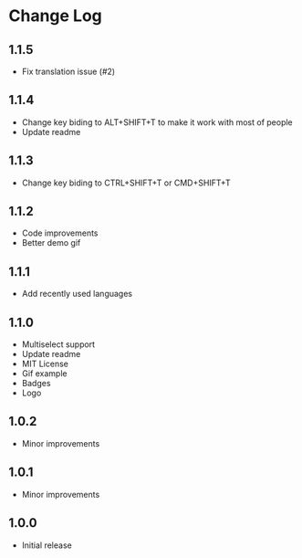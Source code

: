 # Change Log

## 1.1.5
- Fix translation issue (#2)

## 1.1.4
- Change key biding to ALT+SHIFT+T to make it work with most of people
- Update readme

## 1.1.3
- Change key biding to CTRL+SHIFT+T or CMD+SHIFT+T

## 1.1.2
- Code improvements
- Better demo gif

## 1.1.1
- Add recently used languages

## 1.1.0
- Multiselect support
- Update readme
- MIT License
- Gif example
- Badges
- Logo

## 1.0.2
- Minor improvements

## 1.0.1
- Minor improvements

## 1.0.0
- Initial release